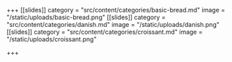 +++
[[slides]]
category = "src/content/categories/basic-bread.md"
image = "/static/uploads/basic-bread.png"
[[slides]]
category = "src/content/categories/danish.md"
image = "/static/uploads/danish.png"
[[slides]]
category = "src/content/categories/croissant.md"
image = "/static/uploads/croissant.png"

+++
